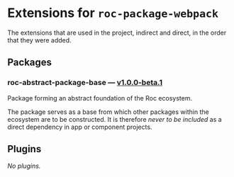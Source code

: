 # Extensions for `roc-package-webpack`

The extensions that are used in the project, indirect and direct, in the order that they were added.

## Packages
### roc-abstract-package-base — [v1.0.0-beta.1](https://www.npmjs.com/package/roc-abstract-package-base)
Package forming an abstract foundation of the Roc ecosystem.

The package serves as a base from which other packages within the ecosystem are to be constructed.
It is therefore _never to be included_ as a direct dependency in app or component projects.

## Plugins
_No plugins._
